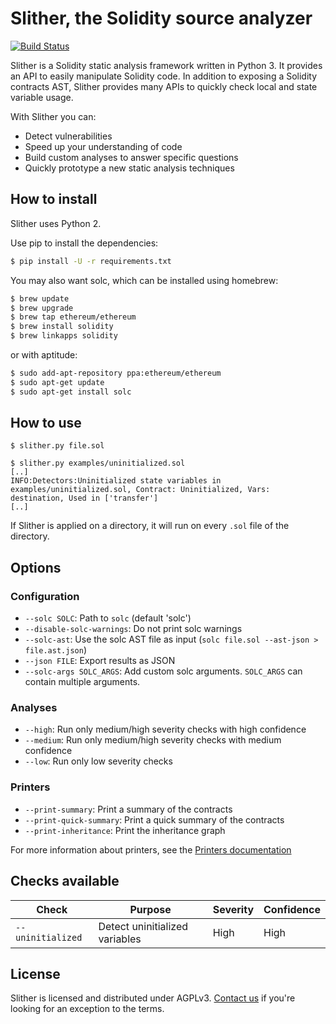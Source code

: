 # Slither, the Solidity source analyzer
[![Build Status](https://travis-ci.com/trailofbits/slither.svg?token=JEF97dFy1QsDCfQ2Wusd&branch=master)](https://travis-ci.com/trailofbits/slither)

Slither is a Solidity static analysis framework written in Python 3. It provides an API to easily manipulate Solidity code. In addition to exposing a Solidity contracts AST, Slither provides many APIs to quickly check local and state variable usage.

With Slither you can:
- Detect vulnerabilities
- Speed up your understanding of code
- Build custom analyses to answer specific questions
- Quickly prototype a new static analysis techniques

## How to install

Slither uses Python 2.

Use pip to install the dependencies:

```bash
$ pip install -U -r requirements.txt
```

You may also want solc, which can be installed using homebrew:

```bash
$ brew update
$ brew upgrade
$ brew tap ethereum/ethereum
$ brew install solidity
$ brew linkapps solidity
```

or with aptitude:

```bash
$ sudo add-apt-repository ppa:ethereum/ethereum
$ sudo apt-get update
$ sudo apt-get install solc
```

## How to use

``` 
$ slither.py file.sol
``` 

``` 
$ slither.py examples/uninitialized.sol
[..]
INFO:Detectors:Uninitialized state variables in examples/uninitialized.sol, Contract: Uninitialized, Vars: destination, Used in ['transfer']
[..]
``` 

If Slither is applied on a directory, it will run on every `.sol` file of the directory.

## Options

### Configuration
* `--solc SOLC`: Path to `solc` (default 'solc')
* `--disable-solc-warnings`: Do not print solc warnings
* `--solc-ast`: Use the solc AST file as input (`solc file.sol --ast-json > file.ast.json`)
* `--json FILE`: Export results as JSON
* `--solc-args SOLC_ARGS`: Add custom solc arguments. `SOLC_ARGS` can contain multiple arguments.

### Analyses
* `--high`: Run only medium/high severity checks with high confidence
* `--medium`: Run only medium/high severity checks with medium confidence
* `--low`: Run only low severity checks

### Printers
* `--print-summary`: Print a summary of the contracts
* `--print-quick-summary`: Print a quick summary of the contracts
* `--print-inheritance`: Print the inheritance graph

For more information about printers, see the [Printers documentation](docs/PRINTERS.md)

## Checks available

Check | Purpose | Severity | Confidence
--- | --- | --- | ---
`--uninitialized`| Detect uninitialized variables | High | High


## License

Slither is licensed and distributed under AGPLv3. [Contact us](mailto:opensource@trailofbits.com) if you're looking for an exception to the terms.
